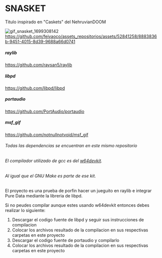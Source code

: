 # SNASKET
Titulo inspirado en "Caskets" del NehruvianDOOM


![gif_snasket_1699308142](https://github.com/feivaoco/assets_repositorios/assets/52841258/fc949eb9-1656-4ec4-84e9-222e28591ceb)
https://github.com/feivaoco/assets_repositorios/assets/52841258/8883836b-9451-4015-8d39-9688a66d0741






##### raylib
<https://github.com/raysan5/raylib>
##### libpd
<https://github.com/libpd/libpd>
##### portaudio
<https://github.com/PortAudio/portaudio>
##### msf_gif
<https://github.com/notnullnotvoid/msf_gif>


###### Todas las dependencias se encuentran en este mismo repositorio
###### El compilador utilizado de gcc es del [w64devkit](https://github.com/skeeto/w64devkit).
###### Al igual que el GNU Make es parte de ese kit.

El proyecto es una prueba de porfin hacer un jueguito en raylib e integrar Pure Data mediante la libreria de libpd. 

Si no peudes compilar aunque estes usando w64devkit entonces debes
realizar lo siguiente:
1. Descargar el codigo fuente de libpd y seguir sus instrucciones de compilacion
2. Colocar los archivos resultado de la compilacion en sus respectivas carpetas en este proyecto
3. Descargar el codigo fuente de portaudio y compilarlo
4. Colocar los archivos resultado de la compilacion en sus respectivas carpetas en este proyecto   
